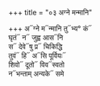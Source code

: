 +++
title = "०३ अग्ने मन्मानि"

+++
अ᳓ग्ने म᳓न्मानि तु᳓भ्य° कं᳓  
घृतं᳓ न᳓ जुह्व आस᳓नि  
स᳓ देवे᳓षु प्र᳓ चिकिद्धि  
तुवं᳓ हि᳓ अ᳓सि पूर्वियः᳓  
शिवो᳓ दूतो᳓ विव᳓स्वतो  
न᳓भन्ताम् अन्यके᳓ समे